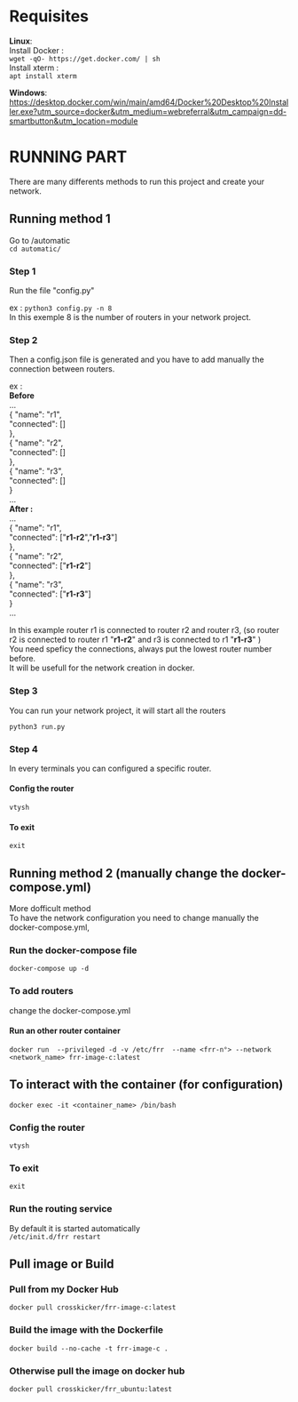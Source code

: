 
# Requisites
<b>Linux</b>:  
    Install Docker :  
    ``` wget -qO- https://get.docker.com/ | sh ```  
    Install xterm :  
    ``` apt install xterm ```    

<b>Windows</b>:  
    https://desktop.docker.com/win/main/amd64/Docker%20Desktop%20Installer.exe?utm_source=docker&utm_medium=webreferral&utm_campaign=dd-smartbutton&utm_location=module  

 

# RUNNING PART
There are many differents methods to run this project and create your network.  

## Running method 1

Go to /automatic  
``` cd automatic/ ```  

### Step 1  
Run the file "config.py"  

ex : ``` python3 config.py -n 8 ```  
In this exemple 8 is the number of routers in your network project.  

### Step 2  
Then a config.json file is generated and you have to add manually the connection between routers.  

ex :  
    <b> Before </b>  
    ...  
     {
            "name": "r1",  
            "connected": []  
        },  
        {
            "name": "r2",  
            "connected": []  
        },  
        {
            "name": "r3",  
            "connected": []  
        }  
        ...  
   <b> After :  </b>   
    ...  
     {
            "name": "r1",  
            "connected": ["<b>r1-r2</b>","<b>r1-r3</b>"]  
        },  
        {
            "name": "r2",  
            "connected": ["<b>r1-r2</b>"]  
        },  
        {
            "name": "r3",  
            "connected": ["<b>r1-r3</b>"]  
        }  
        ...  

In this example router r1 is connected to router r2 and router r3, (so router r2 is connected to router r1 "<b>r1-r2</b>" and r3 is connected to r1 "<b>r1-r3</b>" )  
You need speficy the connections, always put the lowest router number before.  
It will be usefull for the network creation in docker.  

### Step 3  

You can run your network project, it will start all the routers  

```python3 run.py ``` 

### Step 4  
In every terminals you can configured a specific router.  

#### Config the router  
``` vtysh ```
#### To exit  
```exit ```

## Running method 2 (manually change the docker-compose.yml)
More dofficult method  
To have the network configuration you need to change manually the docker-compose.yml,  

### Run the docker-compose file

``` docker-compose up -d ```

### To add routers
change the docker-compose.yml

#### Run an other router container
``` docker run  --privileged -d -v /etc/frr  --name <frr-n°> --network <network_name> frr-image-c:latest ```


## To interact with the container (for configuration)
``` docker exec -it <container_name> /bin/bash ``` 
### Config the router
``` vtysh ```
### To exit 
```exit ```

### Run the routing service
By default it is started automatically  
``` /etc/init.d/frr restart ``` 




## Pull image or Build
### Pull from my Docker Hub
``` docker pull crosskicker/frr-image-c:latest ```

### Build the image with the Dockerfile
``` docker build --no-cache -t frr-image-c . ```


### Otherwise pull the image on docker hub
``` docker pull crosskicker/frr_ubuntu:latest ```
